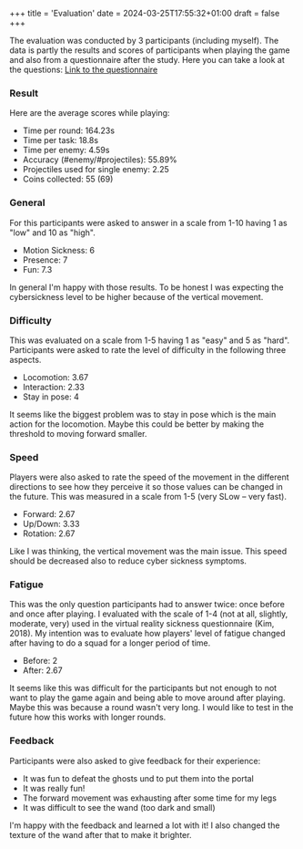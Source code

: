 +++
title = 'Evaluation'
date = 2024-03-25T17:55:32+01:00
draft = false
+++


The evaluation was conducted by 3 participants (including myself).
The data is partly the results and scores of participants when playing the game and also from a questionnaire after the study.
Here you can take a look at the questions: [Link to the questionnaire](https://docs.google.com/forms/d/e/1FAIpQLSft38s6lG3D4BoNAtaNU6Pfu0SjK6W6yxPuwn58_U66yHDVtA/viewform)


### Result

Here are the average scores while playing:

* Time per round:           164.23s
* Time per task:            18.8s
* Time per enemy:           4.59s
* Accuracy (#enemy/#projectiles):       55.89%
* Projectiles used for single enemy:        2.25
* Coins collected:          55 (69)


### General

For this participants were asked to answer in a scale from 1-10 having 1 as "low" and 10 as "high".

* Motion Sickness:          6
* Presence:             7
* Fun:              7.3

In general I'm happy with those results.
To be honest I was expecting the cybersickness level to be higher because of the vertical movement.

### Difficulty

This was evaluated on a scale from 1-5 having 1 as "easy" and 5 as "hard".
Participants were asked to rate the level of difficulty in the following three aspects.

* Locomotion:           3.67
* Interaction:          2.33
* Stay in pose:         4

It seems like the biggest problem was to stay in pose which is the main action for the locomotion. 
Maybe this could be better by making the threshold to moving forward smaller. 

### Speed

Players were also asked to rate the speed of the movement in the different directions to see how they perceive it so those values can be changed in the future.
This was measured in a scale from 1-5 (very SLow – very fast).

* Forward:              2.67
* Up/Down:              3.33
* Rotation:             2.67

Like I was thinking, the vertical movement was the main issue. 
This speed should be decreased also to reduce cyber sickness symptoms.

### Fatigue

This was the only question participants had to answer twice: once before and once after playing.
I evaluated with the scale of 1-4 (not at all, slightly, moderate, very) used in the virtual reality sickness questionnaire (Kim, 2018).
My intention was to evaluate how players' level of fatigue changed after having to do a squad for a longer period of time.

* Before:           2
* After:            2.67

It seems like this was difficult for the participants but not enough to not want to play the game again and being able to move around after playing.
Maybe this was because a round wasn't very long. I would like to test in the future how this works with longer rounds.

### Feedback

Participants were also asked to give feedback for their experience:

* It was fun to defeat the ghosts und to put them into the portal
* It was really fun!
* The forward movement was exhausting after some time for my legs
* It was difficult to see the wand (too dark and small)

I'm happy with the feedback and learned a lot with it!
I also changed the texture of the wand after that to make it brighter.
